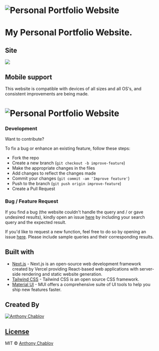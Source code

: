 # ![Personal Portfolio Website](https://github.com/AnthonyChablov/personal-website-v2/assets/images/demo/demo_desktop.PNG)
# My Personal Portfolio Website.

## Site
![](https://www.anthonychablov.com/)

## Mobile support
This website is compatible with devices of all sizes and all OS's, and consistent improvements are being made.
# ![Personal Portfolio Website](https://github.com/AnthonyChablov/personal-website-v2/assets/images/demo/demo_mobile.PNG)

### Development
Want to contribute?

To fix a bug or enhance an existing feature, follow these steps:

- Fork the repo
- Create a new branch (`git checkout -b improve-feature`)
- Make the appropriate changes in the files
- Add changes to reflect the changes made
- Commit your changes (`git commit -am 'Improve feature'`)
- Push to the branch (`git push origin improve-feature`)
- Create a Pull Request 

### Bug / Feature Request

If you find a bug (the website couldn't handle the query and / or gave undesired results), kindly open an issue [here](https://github.com/AnthonyChablov/personal-website-v2/issues/new) by including your search query and the expected result.

If you'd like to request a new function, feel free to do so by opening an issue [here](https://github.com/AnthonyChablov/personal-website-v2/issues). Please include sample queries and their corresponding results.

## Built with 

- [Next.js](https://nextjs.org/) - Next.js is an open-source web development framework created by Vercel providing React-based web applications with server-side rendering and static website generation.
- [Tailwind CSS](https://developers.google.com/chart/interactive/docs/quick_start) - Tailwind CSS is an open source CSS framework.
- [Material UI](https://mui.com/) - MUI offers a comprehensive suite of UI tools to help you ship new features faster.

## Created By

[![Anthony Chablov](https://github.com/AnthonyChablov/personal-website-v2/assets/images/profileImg.jpg)](https://www.linkedin.com/in/anthonychablov/)  

## [License](https://github.com/AnthonyChablov/LICENSE.md)

MIT © [Anthony Chablov ](https://github.com/AnthonyChablov)